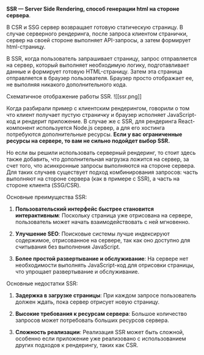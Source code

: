 **SSR — Server Side Rendering, способ генерации html на стороне сервера**.

В CSR и SSG сервер возвращает готовую статическую страницу. В случае серверного рендеринга, после запроса клиентом странички, сервер на своей стороне выполняет API-запросы, а затем формирует html-страницу.

В SSR, когда пользователь запрашивает страницу, запрос отправляется на сервер, который выполняет необходимую логику, подготавливает данные и формирует готовую HTML-страницу. Затем эта страница отправляется в браузер пользователя. Браузер просто отображает ее, не выполняя никакого дополнительного кода.

Схематичное отображение работы SSR.
![[ssr.png]]

Когда разбирали пример с клиентским рендерингом, говорили о том что клиент получает пустую страничку и браузер исполняет JavaScript-код и рендерит приложение. В случае же с SSR, для рендеринга React-компонент используется Node.js сервер, а для его хостинга потребуются дополнительные ресурсы. **Если у вас ограниченные ресурсы на сервере, то вам не сильно подойдет выбор SSR.** 

Но если вы решили использовать серверный рендеринг, то стоит здесь также добавить, что дополнительная нагрузка ложится на сервер, за счет того, что асинхронные запросы выполняются на стороне сервера. Для таких случаев существует подход комбинирования запросов: часть выполняют на стороне сервера (как в примере c SSR), а часть на стороне клиента (SSG/CSR).


Основные преимущества SSR:

1. **Пользовательский интерфейс быстрее становится интерактивным**: Поскольку страница уже отрисована на сервере, пользователь может начать взаимодействовать с ней мгновенно.
    
2. **Улучшение SEO**: Поисковые системы лучше индексируют содержимое, отрисованное на сервере, так как оно доступно для считывания без выполнения JavaScript.
    
3. **Более простой развертывание и обслуживание**: На сервере нет необходимости выполнять JavaScript-код для отрисовки страницы, что упрощает развертывание и обслуживание.
    

Основные недостатки SSR:

1. **Задержка в загрузке страницы**: При каждом запросе пользователь должен ждать, пока сервер отрисует новую страницу.
    
2. **Высокие требования к ресурсам сервера**: Большое количество запросов может потребовать больших ресурсов сервера.
    
3. **Сложность реализации**: Реализация SSR может быть сложной, особенно если приложение уже реализовано с использованием других подходов к рендерингу, таких как CSR.
